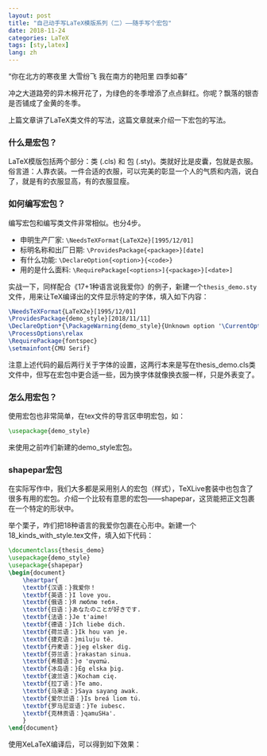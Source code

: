 ```yaml
---
layout: post
title: "自己动手写LaTeX模版系列（二）——随手写个宏包"
date: 2018-11-24
categories: LaTeX
tags: [sty,latex]
lang: zh
---
```


“你在北方的寒夜里 大雪纷飞
我在南方的艳阳里 四季如春” 

冲之大道路旁的异木棉开花了，为绿色的冬季增添了点点鲜红。你呢？飘落的银杏是否铺成了金黄的冬季。

<!--more-->

上篇文章讲了LaTeX类文件的写法，这篇文章就来介绍一下宏包的写法。

### 什么是宏包？

LaTeX模版包括两个部分：类 (.cls) 和 包 (.sty)。类就好比是皮囊，包就是衣服。俗言道：人靠衣装。一件合适的衣服，可以完美的彰显一个人的气质和内涵，说白了，就是有的衣服显高，有的衣服显瘦。

### 如何编写宏包？

编写宏包和编写类文件非常相似。也分4步。

- 申明生产厂家: ```\NeedsTeXFormat{LaTeX2e}[1995/12/01]```
- 标明名称和出厂日期: ```\ProvidesPackage{<package>}[date]```
- 有什么功能: ```\DeclareOption{<option>}{<code>}```
- 用的是什么面料: ```\RequirePackage[<options>]{<package>}[<date>]```

实战一下，同样配合《17+1种语言说我爱你》的例子，新建一个```thesis_demo.sty```文件，用来让TeX编译出的文件显示特定的字体，填入如下内容：
```latex
\NeedsTeXFormat{LaTeX2e}[1995/12/01]
\ProvidesPackage{demo_style}[2018/11/11]
\DeclareOption*{\PackageWarning{demo_style}{Unknown option '\CurrentOption'}}
\ProcessOptions\relax
\RequirePackage{fontspec}
\setmainfont{CMU Serif}
```
注意上述代码的最后两行关于字体的设置，这两行本来是写在thesis_demo.cls类文件中，但写在宏包中更合适一些，因为换字体就像换衣服一样，只是外表变了。

### 怎么用宏包？

使用宏包也非常简单，在tex文件的导言区申明宏包，如：
```latex
\usepackage{demo_style}
```
来使用之前咋们新建的demo_style宏包。

### shapepar宏包

在实际写作中，我们大多都是采用别人的宏包（样式），TeXLive套装中也包含了很多有用的宏包。介绍一个比较有意思的宏包——shapepar，这货能把正文包裹在一个特定的形状中。

举个栗子，咋们把18种语言的我爱你包裹在心形中。新建一个18_kinds_with_style.tex文件，填入如下代码：
```latex
\documentclass{thesis_demo}
\usepackage{demo_style}
\usepackage{shapepar}
\begin{document}
	\heartpar{
	\textbf{汉语：}我爱你！
	\textbf{英语：}I love you.
	\textbf{俄语：}Я люблю тебя. 	
	\textbf{日语：}あなたのことが好きです.
	\textbf{法语：}Je t'aime!
	\textbf{德语：}Ich liebe dich.
	\textbf{荷兰语：}Ik hou van je.
	\textbf{捷克语：}miluju tě.
	\textbf{丹麦语：}jeg elsker dig.
	\textbf{芬兰语：}rakastan sinua.
	\textbf{希腊语：}σ 'αγαπώ.
	\textbf{冰岛语：}Ég elska þig.
	\textbf{波兰语：}Kocham cię.
	\textbf{拉丁语：}Te amo.
	\textbf{马来语：}Saya sayang awak.
	\textbf{爱尔兰语：}Is breá liom tú.
	\textbf{罗马尼亚语：}Te iubesc.
	\textbf{克林贡语：}qamuSHa'.
	}
\end{document}
```
使用XeLaTeX编译后，可以得到如下效果：
